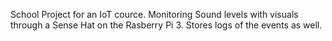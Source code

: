 School Project for an IoT cource.
Monitoring Sound levels with visuals through a Sense Hat on the Rasberry Pi 3.
Stores logs of the events as well.
